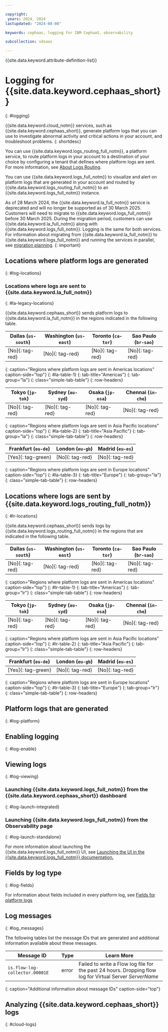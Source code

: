 ```yaml
---

copyright:
 years: 2024, 2024
lastupdated: "2024-08-08"

keywords: cephaas, logging for IBM CephaaS, observability

subcollection: sdsaas

---
```


{{site.data.keyword.attribute-definition-list}}



# Logging for {{site.data.keyword.cephaas_short}}
{: #logging}

{{site.data.keyword.cloud_notm}} services, such as {{site.data.keyword.cephaas_short}}, generate platform logs that you can use to investigate abnormal activity and critical actions in your account, and troubleshoot problems.
{: shortdesc}

You can use {{site.data.keyword.logs_routing_full_notm}}, a platform service, to route platform logs in your account to a destination of your choice by configuring a tenant that defines where platform logs are sent. For more information, see [About Logs Routing](/docs/logs-router?topic=logs-router-about).

You can use {{site.data.keyword.logs_full_notm}} to visualize and alert on platform logs that are generated in your account and routed by {{site.data.keyword.logs_routing_full_notm}} to an {{site.data.keyword.logs_full_notm}} instance.



As of 28 March 2024, the {{site.data.keyword.la_full_notm}} service is deprecated and will no longer be supported as of 30 March 2025. Customers will need to migrate to {{site.data.keyword.logs_full_notm}} before 30 March 2025. During the migration period, customers can use {{site.data.keyword.la_full_notm}} along with {{site.data.keyword.logs_full_notm}}. Logging is the same for both services. For information about migrating from {{site.data.keyword.la_full_notm}} to {{site.data.keyword.logs_full_notm}} and running the services in parallel, see [migration planning](/docs/cloud-logs?topic=cloud-logs-migration-intro).
{: important}

## Locations where platform logs are generated
{: #log-locations}



### Locations where logs are sent to {{site.data.keyword.la_full_notm}}
{: #la-legacy-locations}



{{site.data.keyword.cephaas_short}} sends platform logs to {{site.data.keyword.la_full_notm}} in the regions indicated in the following table.

| Dallas (`us-south`) | Washington (`us-east`)  | Toronto (`ca-tor`) | Sao Paulo (`br-sao`) |
|---------------------|-------------------------|-------------------|----------------------|
| [No]{: tag-red} | [No]{: tag-red} | [No]{: tag-red} | [No]{: tag-red} |
{: caption="Regions where platform logs are sent in Americas locations" caption-side="top"}
{: #la-table-1}
{: tab-title="Americas"}
{: tab-group="la"}
{: class="simple-tab-table"}
{: row-headers}

| Tokyo (`jp-tok`)    | Sydney (`au-syd`) |  Osaka (`jp-osa`) | Chennai (`in-che`) |
|---------------------|------------------|------------------|--------------------|
| [No]{: tag-red} | [No]{: tag-red} | [No]{: tag-red} | [No]{: tag-red} |
{: caption="Regions where platform logs are sent in Asia Pacific locations" caption-side="top"}
{: #la-table-2}
{: tab-title="Asia Pacific"}
{: tab-group="la"}
{: class="simple-tab-table"}
{: row-headers}

| Frankfurt (`eu-de`)  | London (`eu-gb`) | Madrid (`eu-es`) |
|---------------------------------------------------------------|---------------------|------------------|
| [Yes]{: tag-green} | [No]{: tag-red} | [No]{: tag-red} |
{: caption="Regions where platform logs are sent in Europe locations" caption-side="top"}
{: #la-table-3}
{: tab-title="Europe"}
{: tab-group="la"}
{: class="simple-tab-table"}
{: row-headers}

## Locations where logs are sent by {{site.data.keyword.logs_routing_full_notm}}
{: #lr-locations}



{{site.data.keyword.cephaas_short}} sends logs by {{site.data.keyword.logs_routing_full_notm}} in the regions that are indicated in the following table.

| Dallas (`us-south`) | Washington (`us-east`)  | Toronto (`ca-tor`) | Sao Paulo (`br-sao`) |
|---------------------|-------------------------|-------------------|----------------------|
| [No]{: tag-red} | [No]{: tag-red} | [No]{: tag-red} | [No]{: tag-red} |
{: caption="Regions where platform logs are sent in Americas locations" caption-side="top"}
{: #lr-table-1}
{: tab-title="Americas"}
{: tab-group="lr"}
{: class="simple-tab-table"}
{: row-headers}

| Tokyo (`jp-tok`)    | Sydney (`au-syd`) |  Osaka (`jp-osa`) | Chennai (`in-che`) |
|---------------------|------------------|------------------|--------------------|
| [No]{: tag-red} | [No]{: tag-red} | [No]{: tag-red} | [No]{: tag-red} |
{: caption="Regions where platform logs are sent in Asia Pacific locations" caption-side="top"}
{: #lr-table-2}
{: tab-title="Asia Pacific"}
{: tab-group="lr"}
{: class="simple-tab-table"}
{: row-headers}

| Frankfurt (`eu-de`)  | London (`eu-gb`) | Madrid (`eu-es`) |
|---------------------------------------------------------------|---------------------|------------------|
| [Yes]{: tag-green} | [No]{: tag-red} | [No]{: tag-red} |
{: caption="Regions where platform logs are sent in Europe locations" caption-side="top"}
{: #lr-table-3}
{: tab-title="Europe"}
{: tab-group="lr"}
{: class="simple-tab-table"}
{: row-headers}

## Platform logs that are generated
{: #log-platform}






## Enabling logging
{: #log-enable}









## Viewing logs
{: #log-viewing}



### Launching {{site.data.keyword.logs_full_notm}} from the {{site.data.keyword.cephaas_short}} dashboard
{: #log-launch-integrated}



### Launching {{site.data.keyword.logs_full_notm}} from the Observability page
{: #log-launch-standalone}



For more information about launching the {{site.data.keyword.logs_full_notm}} UI, see [Launching the UI in the {{site.data.keyword.logs_full_notm}} documentation.](/docs/cloud-logs?topic=cloud-logs-instance-launch)

## Fields by log type
{: #log-fields}



For information about fields included in every platform log, see [Fields for platform logs](/docs/logs-router?topic=logs-router-about-platform-logs#platform_reqd)










## Log messages
{: #log_messages}



The following tables list the message IDs that are generated and additional information available about these messages.

| Message ID | Type | Learn More |
|------------|------|------------|
| `is.flow-log-collector.00001E` | error | Failed to write a Flow log file for the past 24 hours. Dropping flow log for Virtual Server _ServerName_ |
{: caption="Additional information about message IDs" caption-side="top"}


## Analyzing {{site.data.keyword.cephaas_short}} logs
{: #cloud-logs}


